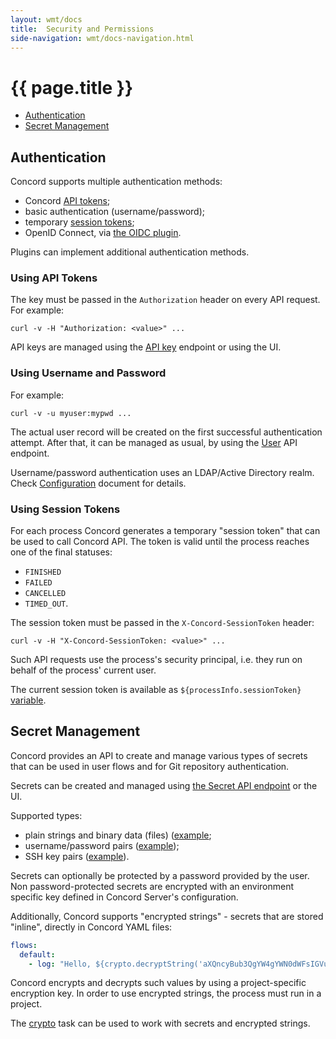 ```yaml
---
layout: wmt/docs
title:  Security and Permissions
side-navigation: wmt/docs-navigation.html
---
```


# {{ page.title }}

- [Authentication](#authentication)
- [Secret Management](#secret-management)

## Authentication

Concord supports multiple authentication methods:
- Concord [API tokens](#using-api-tokens);
- basic authentication (username/password);
- temporary [session tokens](#using-session-tokens);
- OpenID Connect, via [the OIDC plugin](https://github.com/walmartlabs/concord/tree/master/server/plugins/oidc).

Plugins can implement additional authentication methods.

### Using API Tokens

The key must be passed in the `Authorization` header on every API request. For
example:

```
curl -v -H "Authorization: <value>" ...
```

API keys are managed using the [API key](../api/apikey.html) endpoint or using
the UI.

### Using Username and Password

For example:
```
curl -v -u myuser:mypwd ...
```

The actual user record will be created on the first successful authentication
attempt. After that, it can be managed as usual, by using
the [User](../api/user.html) API endpoint.

Username/password authentication uses an LDAP/Active Directory realm. Check
[Configuration](./configuration.html#ldap) document for details.

### Using Session Tokens

For each process Concord generates a temporary "session token" that can be used
to call Concord API. The token is valid until the process reaches one of
the final statuses:
- `FINISHED`
- `FAILED`
- `CANCELLED`
- `TIMED_OUT`.

The session token must be passed in the `X-Concord-SessionToken` header:

```
curl -v -H "X-Concord-SessionToken: <value>" ...
```

Such API requests use the process's security principal, i.e. they run on behalf
of the process' current user.

The current session token is available as `${processInfo.sessionToken}`
[variable](../processes-v1/index.html#provided-variables).

## Secret Management

Concord provides an API to create and manage various types of secrets that can
be used in user flows and for Git repository authentication.

Secrets can be created and managed using
[the Secret API endpoint](../api/secret.html) or the UI.

Supported types:
- plain strings and binary data (files) ([example](../api/secret.html#example-single-value-secret);
- username/password pairs ([example](../api/secret.html#example-username-password-secret));
- SSH key pairs ([example](../api/secret.html#example-new-key-pair)).

Secrets can optionally be protected by a password provided by the user.
Non password-protected secrets are encrypted with an environment specific key
defined in Concord Server's configuration.

Additionally, Concord supports "encrypted strings" - secrets that are stored
"inline", directly in Concord YAML files:

```yaml
flows:
  default:
    - log: "Hello, ${crypto.decryptString('aXQncyBub3QgYW4gYWN0dWFsIGVuY3J5cHRlZCBzdHJpbmc=')}"
``` 

Concord encrypts and decrypts such values by using a project-specific
encryption key. In order to use encrypted strings, the process must run in a project.

The [crypto](../plugins-v2/crypto.html) task can be used to work with secrets and
encrypted strings.
